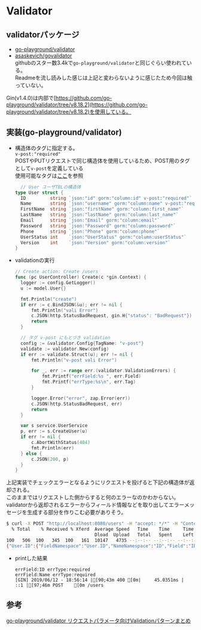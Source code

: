 # Validator

## validatorパッケージ
* [go-playground/validator](https://www.google.com/url?sa=t&rct=j&q=&esrc=s&source=web&cd=3&cad=rja&uact=8&ved=2ahUKEwiOt_XB3OPiAhXFw7wKHd1xCa0QFjACegQIBBAB&url=https%3A%2F%2Fgodoc.org%2Fgopkg.in%2Fgo-playground%2Fvalidator.v9&usg=AOvVaw29EU5F7DLBg7UTOctWxmfW)  
* [asaskevich/govalidator](https://github.com/asaskevich/govalidator)  
 githubのスター数3.4kで`go-playground/validator`と同じぐらい使われている。  
 Readmeを流し読みした感じは上記と変わらないように感じたため今回は触っていない。  

Gin(v1.4.0)は内部で[https://github.com/go-playground/validator/tree/v8.18.2](https://github.com/go-playground/validator/tree/v8.18.2)を使用している。


## 実装(go-playground/validator)

* 構造体のタグに指定する。  
`v-post:"required"`  
POSTやPUTリクエストで同じ構造体を使用しているため、POST用のタグとして`v-post`を定義している  
使用可能なタグは[ここ](https://godoc.org/gopkg.in/go-playground/validator.v8#hdr-Baked_In_Validators_and_Tags)を参照
  ```go
    // User ユーザTBLの構造体
  type User struct {
  	ID         string `json:"id" gorm:"column:id" v-post:"required"`
  	Name       string `json:"username" gorm:"column:name" v-post:"required"`
  	FirstName  string `json:"firstName" gorm:"column:first_name"`
  	LastName   string `json:"lastName" gorm:"column:last_name"`
  	Email      string `json:"Email" gorm:"column:email"`
  	Password   string `json:"Password" gorm:"column:password"`
  	Phone      string `json:"Phone" gorm:"column:phone"`
  	UserStatus int    `json:"UserStatus" gorm:"column:userStatus"`
  	Version    int    `json:"Version" gorm:"column:version"`
  }
  ```


* validationの実行

  ```go
  // Create action: Create /users
  func (pc UserController) Create(c *gin.Context) {
  	logger := config.GetLogger()
  	u := model.User{}

  	fmt.Println("create")
  	if err := c.BindJSON(&u); err != nil {
  		fmt.Println("vali Error")
  		c.JSON(http.StatusBadRequest, gin.H{"status": "BadRequest"})
  		return
  	}

 	// タグ v-post にもとづき validation
	config := &validator.Config{TagName: "v-post"}
	validate := validator.New(config)
	if err := validate.Struct(u); err != nil {
		fmt.Println("v-post vali Error")

		for _, err := range err.(validator.ValidationErrors) {
			fmt.Printf("errField:%s ", err.Field)
			fmt.Printf("errType:%s\n", err.Tag)
		}

		logger.Error("error", zap.Error(err))
		c.JSON(http.StatusBadRequest, err)
		return
	}

  	var s service.UserService
  	p, err := s.CreateUser(u)
  	if err != nil {
  		c.AbortWithStatus(404)
  		fmt.Println(err)
  	} else {
  		c.JSON(200, p)
  	}
  }
  ```

上記実装でチェックエラーとなるようにリクエストを投げると下記の構造体が返却される。  
このままではリクエストした側からすると何のエラーなのかわからない。  
validatorから返却されるエラーからフィールド情報などを取り出してエラーメッセージを生成する部分を作りこむ必要がありそう。

```bash
$ curl -X POST "http://localhost:8080/users" -H "accept: */*" -H "Content-Type: application/json" -d "{\"id123\":\"1234\",\"username123\":\"string\",\"firstName\":\"string\",\"lastName\":\"string\",\"email\":\"string\",\"password\":\"string\",\"phone\":\"string\",\"userStatus\":0,\"version\":2}"
  % Total    % Received % Xferd  Average Speed   Time    Time     Time  Current
                                 Dload  Upload   Total   Spent    Left  Speed
100   506  100   345  100   161  10147   4735 --:--:-- --:--:-- --:--:-- 14882
{"User.ID":{"FieldNamespace":"User.ID","NameNamespace":"ID","Field":"ID","Name":"ID","Tag":"required","ActualTag":"required","Kind":24,"Type":{},"Param":"","Value":""},"User.Name":{"FieldNamespace":"User.Name","NameNamespace":"Name","Field":"Name","Name":"Name","Tag":"required","ActualTag":"required","Kind":24,"Type":{},"Param":"","Value":""}}
```

* printした結果
  ```
  errField:ID errType:required
  errField:Name errType:required
  [GIN] 2019/06/12 - 18:56:14 |[90;43m 400 [0m|     45.0351ms |             ::1 |[97;46m POST    [0m /users
  ```



## 参考
[go-playground/validator リクエストパラメータ向けValidationパターンまとめ](https://qiita.com/RunEagler/items/ad79fc860c3689797ccc#%E3%83%90%E3%83%AA%E3%83%87%E3%83%BC%E3%82%B7%E3%83%A7%E3%83%B3%E5%86%85%E5%AE%B9%E3%82%92%E8%87%AA%E4%BD%9C%E3%81%99%E3%82%8B%E5%A0%B4%E5%90%88)


